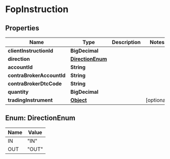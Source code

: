 

# FopInstruction


## Properties

| Name | Type | Description | Notes |
|------------ | ------------- | ------------- | -------------|
|**clientInstructionId** | **BigDecimal** |  |  |
|**direction** | [**DirectionEnum**](#DirectionEnum) |  |  |
|**accountId** | **String** |  |  |
|**contraBrokerAccountId** | **String** |  |  |
|**contraBrokerDtcCode** | **String** |  |  |
|**quantity** | **BigDecimal** |  |  |
|**tradingInstrument** | [**Object**](Object.md) |  |  [optional] |



## Enum: DirectionEnum

| Name | Value |
|---- | -----|
| IN | &quot;IN&quot; |
| OUT | &quot;OUT&quot; |



